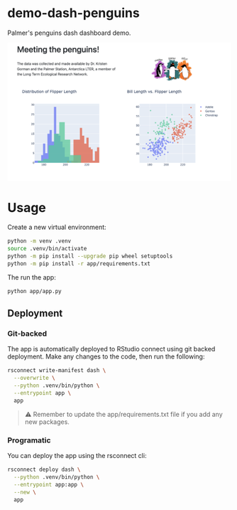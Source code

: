 # demo-dash-penguins

Palmer's penguins dash dashboard demo.

![](./imgs/screenshot.png)

# Usage

Create a new virtual environment:

```bash
python -m venv .venv
source .venv/bin/activate
python -m pip install --upgrade pip wheel setuptools
python -m pip install -r app/requirements.txt
```

The run the app:

```bash
python app/app.py
```

## Deployment

### Git-backed

The app is automatically deployed to RStudio connect using git backed deployment. Make any changes to the code, then run the following:

```bash
rsconnect write-manifest dash \
  --overwrite \
  --python .venv/bin/python \
  --entrypoint app \
  app
```

> ⚠️ Remember to update the app/requirements.txt file if you add any new packages.

### Programatic

You can deploy the app using the rsconnect cli:

```bash
rsconnect deploy dash \
  --python .venv/bin/python \
  --entrypoint app:app \
  --new \
  app
```